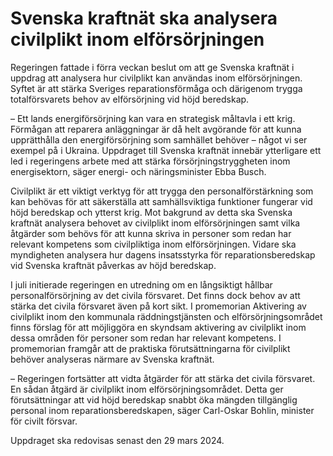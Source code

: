# Svenska kraftnät ska analysera civilplikt inom elförsörjningen

Regeringen fattade i förra veckan beslut om att ge Svenska kraftnät i uppdrag att analysera hur civilplikt kan användas inom elförsörjningen. Syftet är att stärka Sveriges reparationsförmåga och därigenom trygga totalförsvarets behov av elförsörjning vid höjd beredskap.

– Ett lands energiförsörjning kan vara en strategisk måltavla i ett krig. Förmågan att reparera anläggningar är då helt avgörande för att kunna upprätthålla den energiförsörjning som samhället behöver – något vi ser exempel på i Ukraina. Uppdraget till Svenska kraftnät innebär ytterligare ett led i regeringens arbete med att stärka försörjningstryggheten inom energisektorn, säger energi- och näringsminister Ebba Busch.

Civilplikt är ett viktigt verktyg för att trygga den personalförstärkning som kan behövas för att säkerställa att samhällsviktiga funktioner fungerar vid höjd beredskap och ytterst krig. Mot bakgrund av detta ska Svenska kraftnät analysera behovet av civilplikt inom elförsörjningen samt vilka åtgärder som behövs för att kunna skriva in personer som redan har relevant kompetens som civilpliktiga inom elförsörjningen. Vidare ska myndigheten analysera hur dagens insatsstyrka för reparationsberedskap vid Svenska kraftnät påverkas av höjd beredskap.

I juli initierade regeringen en utredning om en långsiktigt hållbar personalförsörjning av det civila försvaret. Det finns dock behov av att stärka det civila försvaret även på kort sikt. I promemorian Aktivering av civilplikt inom den kommunala räddningstjänsten och elförsörjningsområdet finns förslag för att möjliggöra en skyndsam aktivering av civilplikt inom dessa områden för personer som redan har relevant kompetens. I promemorian framgår att de praktiska förutsättningarna för civilplikt behöver analyseras närmare av Svenska kraftnät.

– Regeringen fortsätter att vidta åtgärder för att stärka det civila försvaret. En sådan åtgärd är civilplikt inom elförsörjningsområdet. Detta ger förutsättningar att vid höjd beredskap snabbt öka mängden tillgänglig personal inom reparationsberedskapen, säger Carl-Oskar Bohlin, minister för civilt försvar.

Uppdraget ska redovisas senast den 29 mars 2024.
